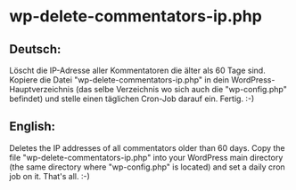 # wp-delete-commentators-ip.php
Deutsch:
--------
Löscht die IP-Adresse aller Kommentatoren die älter als 60 Tage sind.
Kopiere die Datei "wp-delete-commentators-ip.php" in dein WordPress-Hauptverzeichnis (das selbe Verzeichnis wo sich auch die "wp-config.php" befindet) und stelle einen täglichen Cron-Job darauf ein. Fertig. :-)

English:
--------
Deletes the IP addresses of all commentators older than 60 days.
Copy the file "wp-delete-commentators-ip.php" into your WordPress main directory (the same directory where "wp-config.php" is located) and set a daily cron job on it. That's all. :-)